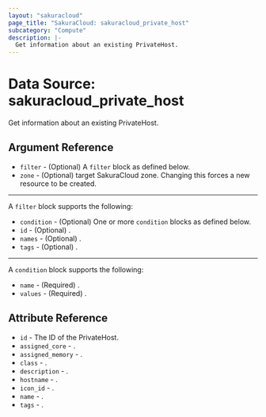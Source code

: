 ```yaml
---
layout: "sakuracloud"
page_title: "SakuraCloud: sakuracloud_private_host"
subcategory: "Compute"
description: |-
  Get information about an existing PrivateHost.
---
```


# Data Source: sakuracloud_private_host

Get information about an existing PrivateHost.

## Argument Reference

* `filter` - (Optional) A `filter` block as defined below.
* `zone` - (Optional) target SakuraCloud zone. Changing this forces a new resource to be created.


---

A `filter` block supports the following:

* `condition` - (Optional) One or more `condition` blocks as defined below.
* `id` - (Optional) .
* `names` - (Optional) .
* `tags` - (Optional) .

---

A `condition` block supports the following:

* `name` - (Required) .
* `values` - (Required) .


## Attribute Reference

* `id` - The ID of the PrivateHost.
* `assigned_core` - .
* `assigned_memory` - .
* `class` - .
* `description` - .
* `hostname` - .
* `icon_id` - .
* `name` - .
* `tags` - .




